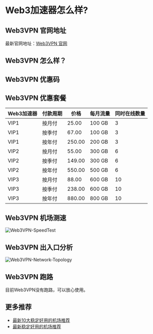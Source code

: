 # Web3加速器怎么样?

## Web3VPN 官网地址
最新官网地址：[Web3VPN 官网](https://dljc.affxc.com/web3vpn/)

## Web3VPN 怎么样？


## Web3VPN 优惠码


## Web3VPN 优惠套餐

| Web3加速器 | 付款周期 | 价格     | 每月流量   | 同时在线数量 |
|---------|------|--------|--------|--------|
| VIP1    | 按月付  | 25.00  | 100 GB | 3      |
| VIP1    | 按季付  | 67.00  | 100 GB | 3      |
| VIP1    | 按年付  | 250.00 | 200 GB | 3      |
| VIP2    | 按月付  | 55.00  | 300 GB | 6      |
| VIP2    | 按季付  | 149.00 | 300 GB | 6      |
| VIP2    | 按年付  | 550.00 | 500 GB | 6      |
| VIP3    | 按月付  | 88.00  | 600 GB | 10     |
| VIP3    | 按季付  | 238.00 | 600 GB | 10     |
| VIP3    | 按年付  | 880.00 | 800 GB | 10     |

## Web3VPN 机场测速

![Web3VPN-SpeedTest](https://github.com/user-attachments/assets/d3dd15fe-1652-4743-90e0-7a4288a82a4b)

## Web3VPN 出入口分析

![Web3VPN-Network-Topology](https://github.com/user-attachments/assets/77c51546-4619-463f-9d30-b8850f3a628e)

## Web3VPN 跑路
目前Web3VPN没有跑路，可以放心使用。

## 更多推荐
 - [最新10大稳定好用的机场推荐](https://github.com/dailijichang/jichangtuijian)
 - [最新稳定好用的机场推荐](https://www.dailijichang.com/?utm_source=github&utm_medium=dailijichang-details)
